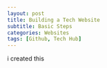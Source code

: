 ```yaml
---
layout: post
title: Building a Tech Website
subtitle: Basic Steps
categories: Websites
tags: [Github, Tech Hub]
---
```


i created this
